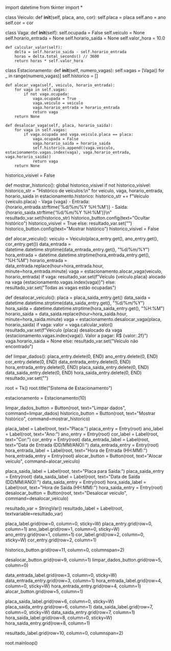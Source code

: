 import datetime
from tkinter import *


class Veiculo:
    def __init__(self, placa, ano, cor):
        self.placa = placa
        self.ano = ano
        self.cor = cor


class Vaga:
    def __init__(self):
        self.ocupada = False
        self.veiculo = None
        self.horario_entrada = None
        self.horario_saida = None
        self.valor_hora = 10.0

    def calcular_valor(self):
        delta = self.horario_saida - self.horario_entrada
        horas = delta.total_seconds() // 3600
        return horas * self.valor_hora


class Estacionamento:
    def __init__(self, numero_vagas):
        self.vagas = [Vaga() for _ in range(numero_vagas)]
        self.historico = []

    def alocar_vaga(self, veiculo, horario_entrada):
        for vaga in self.vagas:
            if not vaga.ocupada:
                vaga.ocupada = True
                vaga.veiculo = veiculo
                vaga.horario_entrada = horario_entrada
                return vaga
        return None

    def desalocar_vaga(self, placa, horario_saida):
        for vaga in self.vagas:
            if vaga.ocupada and vaga.veiculo.placa == placa:
                vaga.ocupada = False
                vaga.horario_saida = horario_saida
                self.historico.append((vaga.veiculo, estacionamento.vagas.index(vaga), vaga.horario_entrada, vaga.horario_saida))
                return vaga
        return None


historico_visivel = False

def mostrar_historico():
    global historico_visivel
    if not historico_visivel:
        historico_str = "Histórico de veículos:\n"
        for veiculo, vaga, horario_entrada, horario_saida in estacionamento.historico:
            historico_str += f"Veículo {veiculo.placa} - Vaga {vaga} - Entrada: {horario_entrada.strftime('%d/%m/%Y %H:%M')} - Saída: {horario_saida.strftime('%d/%m/%Y %H:%M')}\n"
        resultado_var.set(historico_str)
        historico_button.config(text="Ocultar histórico")
        historico_visivel = True
    else:
        resultado_var.set("")
        historico_button.config(text="Mostrar histórico")
        historico_visivel = False

def alocar_veiculo():
    veiculo = Veiculo(placa_entry.get(), ano_entry.get(), cor_entry.get())
    data_entrada = datetime.datetime.strptime(data_entrada_entry.get(), "%d/%m/%Y")
    hora_entrada = datetime.datetime.strptime(hora_entrada_entry.get(), "%H:%M")
    horario_entrada = data_entrada.replace(hour=hora_entrada.hour, minute=hora_entrada.minute)
    vaga = estacionamento.alocar_vaga(veiculo, horario_entrada)
    if vaga:
        resultado_var.set(f"Veículo {veiculo.placa} alocado na vaga {estacionamento.vagas.index(vaga)}")
    else:
        resultado_var.set("Todas as vagas estão ocupadas")


def desalocar_veiculo():
    placa = placa_saida_entry.get()
    data_saida = datetime.datetime.strptime(data_saida_entry.get(), "%d/%m/%Y")
    hora_saida = datetime.datetime.strptime(hora_saida_entry.get(), "%H:%M")
    horario_saida = data_saida.replace(hour=hora_saida.hour, minute=hora_saida.minute)
    vaga = estacionamento.desalocar_vaga(placa, horario_saida)
    if vaga:
        valor = vaga.calcular_valor()
        resultado_var.set(f"Veículo {placa} desalocado da vaga {estacionamento.vagas.index(vaga)}. Valor a pagar: R$ {valor:.2f}")
        vaga.horario_saida = None
    else:
        resultado_var.set("Veículo não encontrado")

def limpar_dados():
    placa_entry.delete(0, END)
    ano_entry.delete(0, END)
    cor_entry.delete(0, END)
    data_entrada_entry.delete(0, END)
    hora_entrada_entry.delete(0, END)
    placa_saida_entry.delete(0, END)
    data_saida_entry.delete(0, END)
    hora_saida_entry.delete(0, END)
    resultado_var.set("")



root = Tk()
root.title("Sistema de Estacionamento")

estacionamento = Estacionamento(10)

limpar_dados_button = Button(root, text="Limpar dados", command=limpar_dados)
historico_button = Button(root, text="Mostrar histórico", command=mostrar_historico)

placa_label = Label(root, text="Placa:")
placa_entry = Entry(root)
ano_label = Label(root, text="Ano:")
ano_entry = Entry(root)
cor_label = Label(root, text="Cor:")
cor_entry = Entry(root)
data_entrada_label = Label(root, text="Data de Entrada (DD/MM/ANO):")
data_entrada_entry = Entry(root)
hora_entrada_label = Label(root, text="Hora de Entrada (HH:MM):")
hora_entrada_entry = Entry(root)
alocar_button = Button(root, text="Alocar veículo", command=alocar_veiculo)

placa_saida_label = Label(root, text="Placa para Saída:")
placa_saida_entry = Entry(root)
data_saida_label = Label(root, text="Data de Saída (DD/MM/ANO):")
data_saida_entry = Entry(root)
hora_saida_label = Label(root, text="Hora de Saída (HH:MM):")
hora_saida_entry = Entry(root)
desalocar_button = Button(root, text="Desalocar veículo", command=desalocar_veiculo)

resultado_var = StringVar()
resultado_label = Label(root, textvariable=resultado_var)

placa_label.grid(row=0, column=0, sticky=W)
placa_entry.grid(row=0, column=1)
ano_label.grid(row=1, column=0, sticky=W)
ano_entry.grid(row=1, column=1)
cor_label.grid(row=2, column=0, sticky=W)
cor_entry.grid(row=2, column=1)

historico_button.grid(row=11, column=0, columnspan=2)


desalocar_button.grid(row=9, column=1)
limpar_dados_button.grid(row=5, column=0)

data_entrada_label.grid(row=3, column=0, sticky=W)
data_entrada_entry.grid(row=3, column=1)
hora_entrada_label.grid(row=4, column=0, sticky=W)
hora_entrada_entry.grid(row=4, column=1)
alocar_button.grid(row=5, column=1)

placa_saida_label.grid(row=6, column=0, sticky=W)
placa_saida_entry.grid(row=6, column=1)
data_saida_label.grid(row=7, column=0, sticky=W)
data_saida_entry.grid(row=7, column=1)
hora_saida_label.grid(row=8, column=0, sticky=W)
hora_saida_entry.grid(row=8, column=1)


resultado_label.grid(row=10, column=0, columnspan=2)

root.mainloop()

